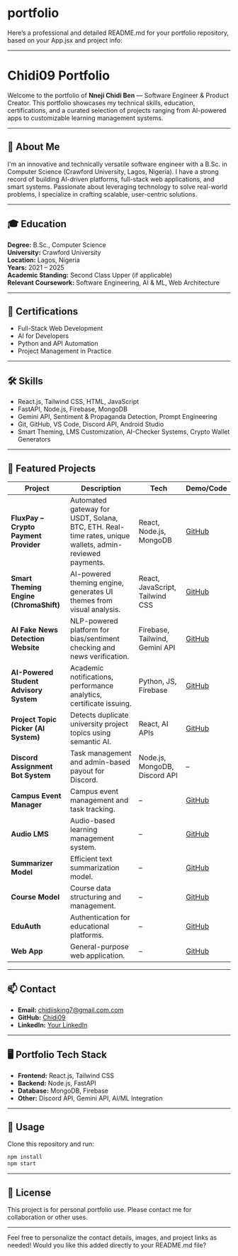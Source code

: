 # portfolio
Here’s a professional and detailed README.md for your portfolio repository, based on your App.jsx and project info:

---

# Chidi09 Portfolio

Welcome to the portfolio of **Nneji Chidi Ben** — Software Engineer & Product Creator. This portfolio showcases my technical skills, education, certifications, and a curated selection of projects ranging from AI-powered apps to customizable learning management systems.

---

## 🚀 About Me

I'm an innovative and technically versatile software engineer with a B.Sc. in Computer Science (Crawford University, Lagos, Nigeria). I have a strong record of building AI-driven platforms, full-stack web applications, and smart systems. Passionate about leveraging technology to solve real-world problems, I specialize in crafting scalable, user-centric solutions.

---

## 🎓 Education

**Degree:** B.Sc., Computer Science  
**University:** Crawford University  
**Location:** Lagos, Nigeria  
**Years:** 2021 – 2025  
**Academic Standing:** Second Class Upper (if applicable)  
**Relevant Coursework:** Software Engineering, AI & ML, Web Architecture

---

## 🏅 Certifications

- Full-Stack Web Development
- AI for Developers
- Python and API Automation
- Project Management in Practice

---

## 🛠️ Skills

- React.js, Tailwind CSS, HTML, JavaScript
- FastAPI, Node.js, Firebase, MongoDB
- Gemini API, Sentiment & Propaganda Detection, Prompt Engineering
- Git, GitHub, VS Code, Discord API, Android Studio
- Smart Theming, LMS Customization, AI-Checker Systems, Crypto Wallet Generators

---

## 🌟 Featured Projects

| Project | Description | Tech | Demo/Code |
|---------|-------------|------|-----------|
| **FluxPay – Crypto Payment Provider** | Automated gateway for USDT, Solana, BTC, ETH. Real-time rates, unique wallets, admin-reviewed payments. | React, Node.js, MongoDB | [GitHub](https://github.com/Chidi09/fluxpay-repo-link-if-any) |
| **Smart Theming Engine (ChromaShift)** | AI-powered theming engine, generates UI themes from visual analysis. | React, JavaScript, Tailwind CSS | [GitHub](https://github.com/Chidi09/smart-theming-engine) |
| **AI Fake News Detection Website** | NLP-powered platform for bias/sentiment checking and news verification. | Firebase, Tailwind, Gemini API | [GitHub](https://github.com/Chidi09/fake-news-detector) |
| **AI-Powered Student Advisory System** | Academic notifications, performance analytics, certificate issuing. | Python, JS, Firebase | [GitHub](https://github.com/Chidi09/StudentAdvisingSystem) |
| **Project Topic Picker (AI System)** | Detects duplicate university project topics using semantic AI. | React, AI APIs | [GitHub](https://github.com/Chidi09/project_approval_system_root) |
| **Discord Assignment Bot System** | Task management and admin-based payout for Discord. | Node.js, MongoDB, Discord API | – |
| **Campus Event Manager** | Campus event management and task tracking. | – | [GitHub](https://github.com/Chidi09/campus-event-manager) |
| **Audio LMS** | Audio-based learning management system. | – | [GitHub](https://github.com/Chidi09/audiolms) |
| **Summarizer Model** | Efficient text summarization model. | – | [GitHub](https://github.com/Chidi09/summarizer-model) |
| **Course Model** | Course data structuring and management. | – | [GitHub](https://github.com/Chidi09/course_model) |
| **EduAuth** | Authentication for educational platforms. | – | [GitHub](https://github.com/Chidi09/eduauth) |
| **Web App** | General-purpose web application. | – | [GitHub](https://github.com/Chidi09/web-app) |

---

## 📫 Contact

- **Email:** chidiisking7@gmail.com.com
- **GitHub:** [Chidi09](https://github.com/Chidi09)
- **LinkedIn:** [Your LinkedIn](https://linkedin.com/in/yourname)

---

## 🖥️ Portfolio Tech Stack

- **Frontend:** React.js, Tailwind CSS
- **Backend:** Node.js, FastAPI
- **Database:** MongoDB, Firebase
- **Other:** Discord API, Gemini API, AI/ML Integration

---

## 📌 Usage

Clone this repository and run:

```bash
npm install
npm start
```

---

## 📝 License

This project is for personal portfolio use. Please contact me for collaboration or other uses.

---

Feel free to personalize the contact details, images, and project links as needed! Would you like this added directly to your README.md file?

